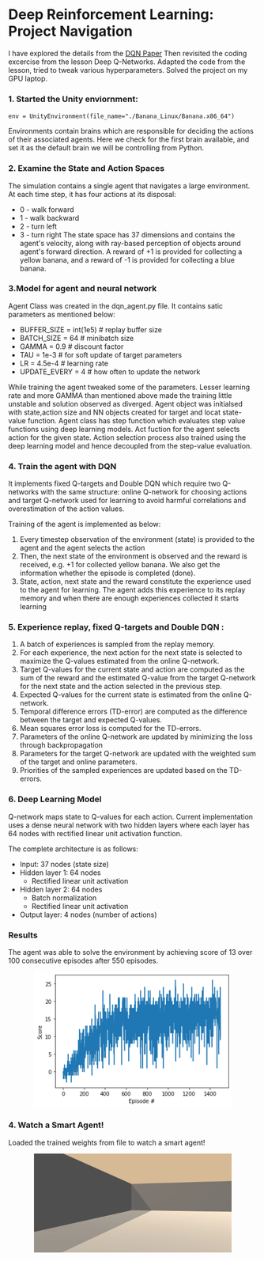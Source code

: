 # Deep Reinforcement Learning: Project Navigation


I have explored the details from the [DQN Paper](https://storage.googleapis.com/deepmind-media/dqn/DQNNaturePaper.pdf) 
Then revisited the coding excercise from the lesson Deep Q-Networks. Adapted the code from the lesson, tried to tweak various hyperparameters. Solved the project on my GPU laptop.

### 1. Started the Unity enviornment:
```
env = UnityEnvironment(file_name="./Banana_Linux/Banana.x86_64")
```
Environments contain brains which are responsible for deciding the actions of their associated agents. Here we check for the first brain available, and set it as the default brain we will be controlling from Python.

### 2. Examine the State and Action Spaces

The simulation contains a single agent that navigates a large environment. At each time step, it has four actions at its disposal:

- 0 - walk forward
- 1 - walk backward
- 2 - turn left
- 3 - turn right
The state space has 37 dimensions and contains the agent's velocity, along with ray-based perception of objects around agent's forward direction. A reward of +1 is provided for collecting a yellow banana, and a reward of -1 is provided for collecting a blue banana.

### 3.Model for agent and neural network
Agent Class was created in the dqn_agent.py file. It contains satic parameters as mentioned below:

- BUFFER_SIZE = int(1e5)     # replay buffer size
- BATCH_SIZE = 64            # minibatch size
- GAMMA = 0.9                # discount factor
- TAU = 1e-3                 # for soft update of target parameters
- LR = 4.5e-4                # learning rate 
- UPDATE_EVERY = 4           # how often to update the network

While training the agent tweaked some of the parameters. Lesser learning rate and more GAMMA than mentioned above made the training little unstable and solution observed as diverged. 
Agent object was initialsed with state,action size and NN objects created for target and locat state-value function.
Agent class has step function which evaluates step value functions using deep learning models. Act fuction for the agent selects action for the given state. Action selection process also trained using the deep learning model and hence decoupled from the step-value evaluation.


### 4. Train the agent with DQN

It implements fixed Q-targets and Double DQN which require two Q-networks with the same structure:
online Q-network for choosing actions and target Q-network used for learning to avoid harmful correlations 
and overestimation of the action values.

Training of the agent is implemented as below:

1. Every timestep observation of the environment (state) is provided to the agent and the agent selects the action 
2. Then, the next state of the environment is observed and the reward is received, e.g. +1 for collected yellow banana. 
We also get the information whether the episode is completed (done).
3. State, action, next state and the reward constitute the experience used to the agent for learning. The agent adds this experience to its replay memory and when there are enough experiences collected it starts learning
 
### 5. Experience replay, fixed Q-targets and Double DQN :

1. A batch of experiences is sampled from the replay memory.
2. For each experience, the next action for the next state is selected to maximize the Q-values estimated from 
the online Q-network.
3. Target Q-values for the current state and action are computed as the sum of the reward and the estimated Q-value from 
the target Q-network for the next state and the action selected in the previous step.
3. Expected Q-values for the current state is estimated from the online Q-network.
4. Temporal difference errors (TD-error) are computed as the difference between the target and expected Q-values.
5. Mean squares error loss is computed for the TD-errors.
6. Parameters of the online Q-network are updated by minimizing the loss through backpropagation
7. Parameters for the target Q-network are updated with the weighted sum of the target and online parameters.
9. Priorities of the sampled experiences are updated based on the TD-errors.

### 6. Deep Learning Model

Q-network maps state to Q-values for each action. 
Current implementation uses a dense neural network with two hidden layers where each layer has 64 nodes with 
rectified linear unit activation function. 

The complete architecture is as follows:
 
- Input: 37 nodes (state size)
- Hidden layer 1: 64 nodes
    - Rectified linear unit activation 
- Hidden layer 2: 64 nodes
    - Batch normalization
    - Rectified linear unit activation
- Output layer: 4 nodes (number of actions)


### Results

The agent was able to solve the environment by achieving score of 13 over 100 consecutive episodes after 550 episodes.

<p align=center><img src="p1_navigation_training.png" alt="scores" width="400"/></p>


### 4. Watch a Smart Agent!
Loaded the trained weights from file to watch a smart agent!
<p align=center><img src="trained_agent.gif" alt="agent" width="400" height="200"/></p>
